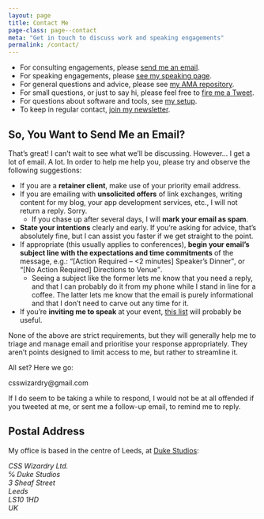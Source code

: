 ```yaml
---
layout: page
title: Contact Me
page-class: page--contact
meta: "Get in touch to discuss work and speaking engagements"
permalink: /contact/
---
```


* For consulting engagements, please [send me an
  email](#so-you-want-to-send-me-an-email).
* For speaking engagements, please [see my speaking
  page](/speaking/#section:request).
* For general questions and advice, please see [my AMA
  repository](https://github.com/csswizardry/ama).
* For small questions, or just to say hi, please feel free to [fire me a
  Tweet](https://twitter.com/csswizardry).
* For questions about software and tools, see [my setup](/uses/).
* To keep in regular contact, [join my newsletter](/newsletter/).

## So, You Want to Send Me an Email?

That’s great! I can’t wait to see what we’ll be discussing. However… I get a lot
of email. A lot. In order to help me help you, please try and observe the
following suggestions:

* If you are a **retainer client**, make use of your priority email address.
* If you are emailing with **unsolicited offers** of link exchanges, writing
  content for my blog, your app development services, etc., I will not return
  a reply. Sorry.
  * If you chase up after several days, I will **mark your email as spam**.
* **State your intentions** clearly and early. If you’re asking for advice,
  that’s absolutely fine, but I can assist you faster if we get straight to the
  point.
* If appropriate (this usually applies to conferences), **begin your email’s
  subject line with the expectations and time commitments** of the message,
  e.g.: <q>[Action Required – <2 minutes] Speaker’s Dinner</q>, or <q>[No Action
  Required] Directions to Venue</q>.
  * Seeing a subject like the former lets me know that you need a reply, and
    that I can probably do it from my phone while I stand in line for a coffee.
    The latter lets me know that the email is purely informational and that
    I don’t need to carve out any time for it.
* If you’re **inviting me to speak** at your event, [this
  list](https://csswizardry.com/speaking/#section:request) will probably be
  useful.

None of the above are strict requirements, but they will generally help me to
triage and manage email and prioritise your response appropriately. They aren’t
points designed to limit access to me, but rather to streamline it.

All set? Here we go:

<p class="u-text-prominent">csswizardry@gmail.com</p>

If I do seem to be taking a while to respond, I would not be at all offended if
you tweeted at me, or sent me a follow-up email, to remind me to reply.

## Postal Address

My office is based in the centre of Leeds, at [Duke
Studios](https://duke-studios.com/):

<address>
CSS Wizardry Ltd.<br />
℅ Duke Studios<br />
3 Sheaf Street<br />
Leeds<br />
LS10 1HD<br />
UK
<address>

